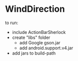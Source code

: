 WindDirection
=============

to run:
- include ActionBarSherlock 
- create "libs" folder 
  - add Google gson.jar
  - add android.support.v4.jar
- add jars to build-path
